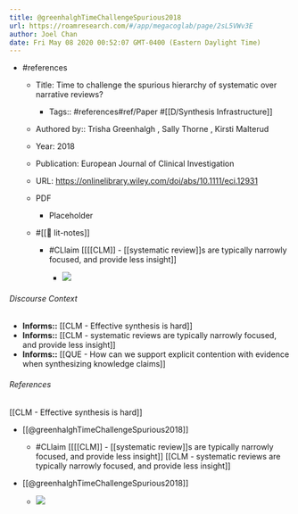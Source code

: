 ```yaml
---
title: @greenhalghTimeChallengeSpurious2018
url: https://roamresearch.com/#/app/megacoglab/page/2sL5VWv3E
author: Joel Chan
date: Fri May 08 2020 00:52:07 GMT-0400 (Eastern Daylight Time)
---
```


- #references

    - Title: Time to challenge the spurious hierarchy of systematic over narrative reviews?

        - Tags:: #references#ref/Paper #[[D/Synthesis Infrastructure]]

    - Authored by::  Trisha Greenhalgh ,  Sally Thorne ,  Kirsti Malterud

    - Year: 2018

    - Publication: European Journal of Clinical Investigation

    - URL: https://onlinelibrary.wiley.com/doi/abs/10.1111/eci.12931

    - PDF

        - Placeholder

    - #[[📝 lit-notes]]

        - #CLlaim [[[[CLM]] - [[systematic review]]s are typically narrowly focused, and provide less insight]]

            - ![](https://firebasestorage.googleapis.com/v0/b/firescript-577a2.appspot.com/o/imgs%2Fapp%2Fmegacoglab%2FFwx5u5uydK.png?alt=media&token=b5fb6497-9fb0-4f04-9b00-ddd7a5f4cd76)

###### Discourse Context

- **Informs::** [[CLM - Effective synthesis is hard]]
- **Informs::** [[CLM - systematic reviews are typically narrowly focused, and provide less insight]]
- **Informs::** [[QUE - How can we support explicit contention with evidence when synthesizing knowledge claims]]

###### References

[[CLM - Effective synthesis is hard]]

- [[@greenhalghTimeChallengeSpurious2018]]

    - #CLlaim [[[[CLM]] - [[systematic review]]s are typically narrowly focused, and provide less insight]]
[[CLM - systematic reviews are typically narrowly focused, and provide less insight]]

- [[@greenhalghTimeChallengeSpurious2018]]

    - ![](https://firebasestorage.googleapis.com/v0/b/firescript-577a2.appspot.com/o/imgs%2Fapp%2Fmegacoglab%2FFwx5u5uydK.png?alt=media&token=b5fb6497-9fb0-4f04-9b00-ddd7a5f4cd76)
